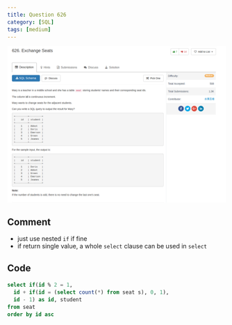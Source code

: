 ```yaml
---
title: Question 626
category: [SQL]
tags: [medium]
---
```


![Description](../Assets/Figure/question626.png)


## Comment

- just use nested `if` if fine
- if return single value, a whole `select` clause can be used in `select`

## Code

```sql
select if(id % 2 = 1,
  id + if(id = (select count(*) from seat s), 0, 1),
  id - 1) as id, student
from seat
order by id asc
```
